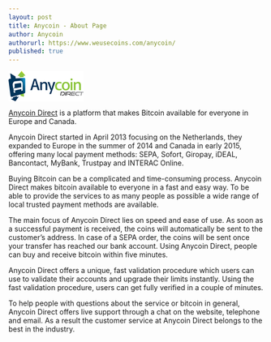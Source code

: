 ```yaml
---
layout: post
title: Anycoin - About Page
author: Anycoin
authorurl: https://www.weusecoins.com/anycoin/
published: true
---
```


<img src="/images/anycoin.png" alt="Anycoin" align="center">
<p><a title="Anycoin" href="https://anycoindirect.eu/" target="_blank">Anycoin Direct</a> is a platform that makes Bitcoin available for everyone in Europe and Canada. </p>
<p>Anycoin Direct started in April 2013 focusing on the Netherlands, they expanded to Europe in the summer of 2014 and Canada in early 2015, offering many local payment methods: SEPA, Sofort, Giropay, iDEAL, Bancontact, MyBank, Trustpay and INTERAC Online.</p>
<p>Buying Bitcoin can be a complicated and time-consuming process. Anycoin Direct makes bitcoin available to everyone in a fast and easy way. To be able to provide the services to as many people as possible a wide range of local trusted payment methods are available.</p>
<p>The main focus of Anycoin Direct lies on speed and ease of use. As soon as a successful payment is received, the coins will automatically be sent to the customer’s address. In case of a SEPA order, the coins will be sent once your transfer has reached our bank account. Using Anycoin Direct, people can buy and receive bitcoin within five minutes.</p>
<p>Anycoin Direct offers a unique, fast validation procedure which users can use to validate their accounts and upgrade their limits instantly. Using the fast validation procedure, users can get fully verified in a couple of minutes.</p>
<p>To help people with questions about the service or bitcoin in general, Anycoin Direct offers live support through a chat on the website, telephone and email. As a result the customer service at Anycoin Direct belongs to the best in the industry. </p>